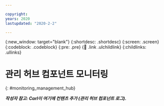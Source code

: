 ```yaml
---

copyright:
years: 2020
lastupdated: "2020-2-2"

---
```


{:new_window: target="blank"}
{:shortdesc: .shortdesc}
{:screen: .screen}
{:codeblock: .codeblock}
{:pre: .pre}
{:child: .link .ulchildlink}
{:childlinks: .ullinks}

# 관리 허브 컴포넌트 모니터링
{: #monitoring_management_hub}

***작성자 참고: Carl이 여기에 컨텐츠 추가 (관리 허브 컴포넌트 로그).***
